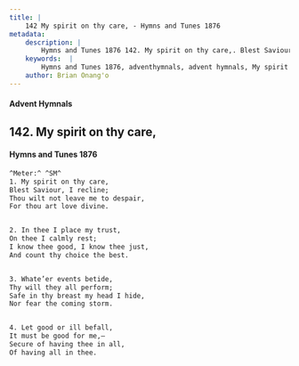 ```yaml
---
title: |
    142 My spirit on thy care, - Hymns and Tunes 1876
metadata:
    description: |
        Hymns and Tunes 1876 142. My spirit on thy care,. Blest Saviour, I recline; Thou wilt not leave me to despair, For thou art love divine. 
    keywords:  |
        Hymns and Tunes 1876, adventhymnals, advent hymnals, My spirit on thy care,, Blest Saviour, I recline;, 
    author: Brian Onang'o
---
```


#### Advent Hymnals
## 142. My spirit on thy care,
####  Hymns and Tunes 1876

```txt
^Meter:^ ^SM^
1. My spirit on thy care,
Blest Saviour, I recline;
Thou wilt not leave me to despair,
For thou art love divine.


2. In thee I place my trust,
On thee I calmly rest;
I know thee good, I know thee just,
And count thy choice the best.


3. Whate’er events betide,
Thy will they all perform;
Safe in thy breast my head I hide,
Nor fear the coming storm.


4. Let good or ill befall,
It must be good for me,—
Secure of having thee in all,
Of having all in thee.
```